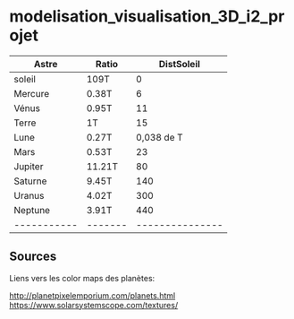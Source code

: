# modelisation_visualisation_3D_i2_projet

|Astre|Ratio|DistSoleil |
|-----------|-------|---------------|
|soleil|109T |0 |
|Mercure |0.38T |6 |
|Vénus |0.95T |11 |
|Terre |1T |15 |
|Lune |0.27T |0,038 de T |
|Mars |0.53T |23 |
|Jupiter |11.21T |80 |
|Saturne |9.45T |140 |
|Uranus |4.02T |300 |
|Neptune |3.91T |440 |
|-----------|-------|---------------|

## Sources

Liens vers les color maps des planètes:

http://planetpixelemporium.com/planets.html
https://www.solarsystemscope.com/textures/ 
